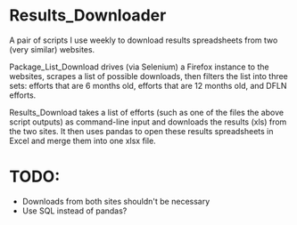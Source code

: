 Results_Downloader
==================

A pair of scripts I use weekly to download results spreadsheets from two (very similar) websites.

Package_List_Download drives (via Selenium) a Firefox instance to the websites, scrapes a list of possible downloads, then filters the list into three sets: efforts that are 6 months old, efforts that are 12 months old, and DFLN efforts.

Results_Download takes a list of efforts (such as one of the files the above script outputs) as command-line input and downloads the results (xls) from the two sites. It then uses pandas to open these results spreadsheets in Excel and merge them into one xlsx file.

TODO:
=====

* Downloads from both sites shouldn't be necessary
* Use SQL instead of pandas?
